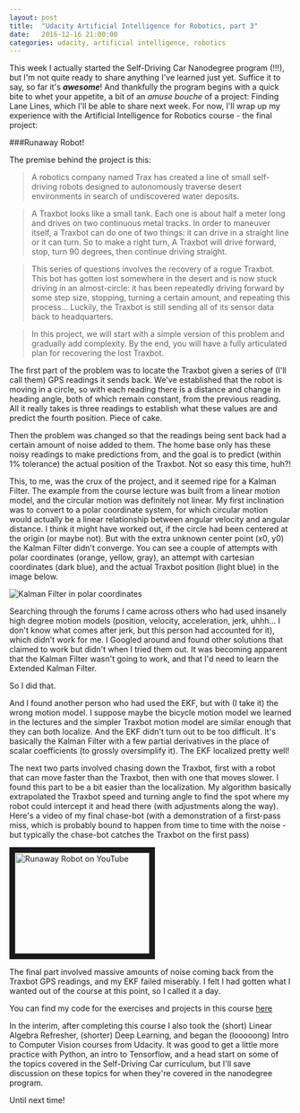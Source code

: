 ```yaml
---
layout: post
title:  "Udacity Artificial Intelligence for Robotics, part 3"
date:   2016-12-16 21:00:00 
categories: udacity, artificial intelligence, robotics
---
```


This week I actually started the Self-Driving Car Nanodegree program (!!!), but I'm not quite ready to share anything I've learned just yet. Suffice it to say, so far it's ***awesome***! And thankfully the program begins with a quick bite to whet your appetite, a bit of an *amuse bouche* of a project: Finding Lane Lines, which I'll be able to share next week. For now, I'll wrap up my experience with the Artificial Intelligence for Robotics course - the final project: 

###Runaway Robot!

The premise behind the project is this:

> A robotics company named Trax has created a line of small self-driving robots designed to autonomously traverse desert environments in search of undiscovered water deposits.

> A Traxbot looks like a small tank. Each one is about half a meter long and drives on two continuous metal tracks. In order to maneuver itself, a Traxbot can do one of two things: it can drive in a straight line or it can turn. So to make a  right turn, A Traxbot will drive forward, stop, turn 90 degrees, then continue driving straight.

> This series of questions involves the recovery of a rogue Traxbot. This bot has gotten lost somewhere in the desert and is now stuck driving in an almost-circle: it has been repeatedly driving forward by some step size, stopping, turning a certain amount, and repeating this process... Luckily, the Traxbot is still sending all of its sensor data back to headquarters.

> In this project, we will start with a simple version of this problem and gradually add complexity. By the end, you will have a fully articulated plan for recovering the lost Traxbot.

The first part of the problem was to locate the Traxbot given a series of (I'll call them) GPS readings it sends back. We've established that the robot is moving in a circle, so with each reading there is a distance and change in heading angle, both of which remain constant, from the previous reading. All it really takes is three readings to establish what these values are and predict the fourth position. Piece of cake.

Then the problem was changed so that the readings being sent back had a certain amount of noise added to them. The home base only has these noisy readings to make predictions from, and the goal is to predict (within 1% tolerance) the actual position of the Traxbot. Not so easy this time, huh?!

This, to me, was the crux of the project, and it seemed ripe for a Kalman Filter. The example from the course lecture was built from a linear motion model, and the circular motion was definitely not linear. My first inclination was to convert to a polar coordinate system, for which circular motion would actually be a linear relationship between angular velocity and angular distance. I think it might have worked out, if the circle had been centered at the origin (or maybe not). But with the extra unknown center point (x0, y0) the Kalman Filter didn't converge. You can see a couple of attempts with polar coordinates (orange, yellow, gray), an attempt with cartesian coordinates (dark blue), and the actual Traxbot position (light blue) in the image below.

![Kalman Filter in polar coordinates](https://cdn-enterprise.discourse.org/udacity/uploads/default/original/3X/3/d/3d682e71f7cb352c604866953eca1ef9f6b42480.PNG)

Searching through the forums I came across others who had used insanely high degree motion models (position, velocity, acceleration, jerk, uhhh... I don't know what comes after jerk, but this person had accounted for it), which didn't work for me. I Googled around and found other solutions that claimed to work but didn't when I tried them out. It was becoming apparent that the Kalman Filter wasn't going to work, and that I'd need to learn the Extended Kalman Filter. 

So I did that.

And I found another person who had used the EKF, but with (I take it) the wrong motion model. I suppose maybe the bicycle motion model we learned in the lectures and the simpler Traxbot motion model are similar enough that they can both localize. And the EKF didn't turn out to be too difficult. It's basically the Kalman Filter with a few partial derivatives in the place of scalar coefficients (to grossly oversimplify it). The EKF localized pretty well!

The next two parts involved chasing down the Traxbot, first with a robot that can move faster than the Traxbot, then with one that moves slower. I found this part to be a bit easier than the localization. My algorithm basically extrapolated the Traxbot speed and turning angle to find the spot where my robot could intercept it and head there (with adjustments along the way). Here's a video of my final chase-bot (with a demonstration of a first-pass miss, which is probably bound to happen from time to time with the noise - but typically the chase-bot catches the Traxbot on the first pass)

<a href="http://www.youtube.com/watch?feature=player_embedded&v=8vvtMJwlV18" target="_blank"><img src="http://img.youtube.com/vi/8vvtMJwlV18/0.jpg" alt="Runaway Robot on YouTube" width="240" height="180" border="10" /></a>

The final part involved massive amounts of noise coming back from the Traxbot GPS readings, and my EKF failed miserably. I felt I had gotten what I wanted out of the course at this point, so I called it a day.

You can find my code for the exercises and projects in this course [here](https://github.com/jeremy-shannon/udacity-AI-for-robotics)

In the interim, after completing this course I also took the (short) Linear Algebra Refresher, (shorter) Deep Learning, and began the (looooong) Intro to Computer Vision courses from Udacity. It was good to get a little more practice with Python, an intro to Tensorflow, and a head start on some of the topics covered in the Self-Driving Car curriculum, but I'll save discussion on these topics for when they're covered in the nanodegree program. 

Until next time!
